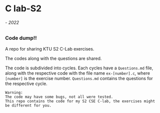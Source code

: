 # C lab-S2
###### - 2022

### Code dump!!
A repo for sharing KTU S2 C-Lab exercises.

The codes along with the questions are shared.

The code is subdivided into cycles. Each cycles have a `Questions.md` file, along with the respective code with the file name `ex-[number].c`, where `[number]` is the exercise number. `Questions.md` contains the questions for the respective cycle.



    Warning: 
    The code may have some bugs, not all were tested.
    This repo contains the code for my S2 CSE C-lab, the exercises might be different for you. 

